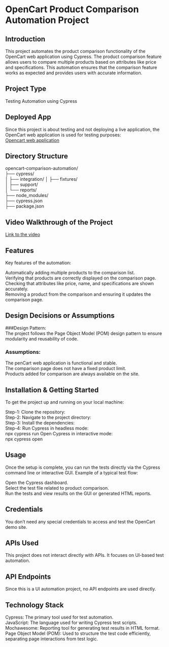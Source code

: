 # OpenCart Product Comparison Automation Project
## Introduction
This project automates the product comparison functionality of the OpenCart web application using Cypress. The product comparison feature allows users to compare multiple products based on attributes like price and specifications. This automation ensures that the comparison feature works as expected and provides users with accurate information.
## Project Type
Testing Automation using Cypress
## Deployed App
Since this project is about testing and not deploying a live application, the OpenCart web application is used for testing purposes:  
[Opencart web application](https://tutorialsninja.com/demo/ )
## Directory Structure
opencart-comparison-automation/  
├── cypress/  
│   ├── integration/ 
│   ├── fixtures/  
│   ├── support/  
│   └── reports/  
├── node_modules/  
├── cypress.json  
├── package.json  
## Video Walkthrough of the Project
[Link to the video](https://youtu.be/-T8wZ2Bf8Uo)
## Features
Key features of the automation:

Automatically adding multiple products to the comparison list.  
Verifying that products are correctly displayed on the comparison page.  
Checking that attributes like price, name, and specifications are shown accurately.  
Removing a product from the comparison and ensuring it updates the comparison page.  
## Design Decisions or Assumptions
###Design Pattern:  
The project follows the Page Object Model (POM) design pattern to ensure modularity and reusability of code.  
### Assumptions:
The penCart web application is functional and stable.  
The comparison page does not have a fixed product limit.  
Products added for comparison are always available on the site.  
## Installation & Getting Started
To get the project up and running on your local machine:   

Step-1: Clone the repository:  
Step-2: Navigate to the project directory:  
Step-3: Install the dependencies:  
Step-4: Run Cypress in headless mode:  
npx cypress run
Open Cypress in interactive mode:  
npx cypress open
## Usage
Once the setup is complete, you can run the tests directly via the Cypress command line or interactive GUI. Example of a typical test flow:

Open the Cypress dashboard.  
Select the test file related to product comparison.  
Run the tests and view results on the GUI or generated HTML reports.  
## Credentials
You don’t need any special credentials to access and test the OpenCart demo site.
## APIs Used
This project does not interact directly with APIs. It focuses on UI-based test automation.
## API Endpoints
Since this is a UI automation project, no API endpoints are used directly.
## Technology Stack
Cypress: The primary tool used for test automation.  
JavaScript: The language used for writing Cypress test scripts.  
Mochawesome: Reporting tool for generating test results in HTML format.  
Page Object Model (POM): Used to structure the test code efficiently, separating page interactions from test logic.  
